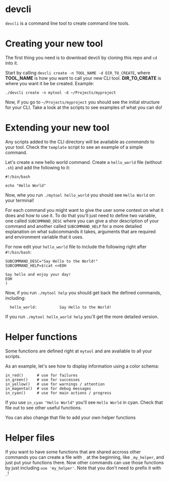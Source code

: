# devcli

`devcli` is a command line tool to create command line tools.

# Creating your new tool

The first thing you need is to download devcli by cloning this repo and `cd` into it.

Start by calling `devcli create -n TOOL_NAME -d DIR_TO_CREATE`, where
**TOOL_NAME** is how you want to call your new CLI tool. **DIR_TO_CREATE** is
where you want it be be created. Example:

```
./devcli create -n mytool -d ~/Projects/myproject
```

Now, if you go to `~/Projects/myproject` you should see the initial structure for
your CLI. Take a look at the scripts to see examples of what you can do!

# Extending your new tool

Any scripts added to the CLI directory will be available as _commands_ to your
tool. Check the `template` script to see an example of a simple command.

Let's create a new hello world command. Create a `hello_world` file (without `.sh`)
and add the following to it:

```
#!/bin/bash

echo "Hello World"
```

Now, whe you run `./mytool hello_world` you should see `Hello World` on your terminal!

For each command you might want to give the user some context on what it does and
how to use it. To do that you'll just need to define two variable, one called
`SUBCOMMAND_DESC` where you can give a shor description of your command and another called
`SUBCOMMAND_HELP` for a more detailed explanation on what subcommands it takes, arguments
that are required and environment variable that it uses.

For now edit your `hello_world` file to include the following right after `#!/bin/bash`:

```
SUBCOMMAND_DESC="Say Hello to the World!"
SUBCOMMAND_HELP=$(cat <<EOH

Say hello and enjoy your day!
EOH
)
```

Now, if you run `./mytool help` you should get back the defined commands, including:

```
  hello_world:          Say Hello to the World!
```

If you run `./mytool hello_world help` you'll get the more detailed version.

# Helper functions

Some functions are defined right at `mytool` and are available to all your scripts.

As an example, let's see how to display information using a color schema:

```
in_red()      # use for failures
in_green()    # use for successes
in_yellow()   # use for warnings / attention
in_magenta()  # use for debug messages
in_cyan()     # use for main actions / progress
```

If you use `in_cyan "Hello World"` you'll see `Hello World` in cyan. Check that file out
to see other useful functions.

You can also change that file to add your own helper functions

# Helper files

If you want to have some functions that are shared accross other commands you can create a
file with `_` at the beginning, like `_my_helper`, and just put your functions there. Now other commands can
use those functions by just including `use 'my_helper'`. Note that you don't need to prefix it with `_`!

